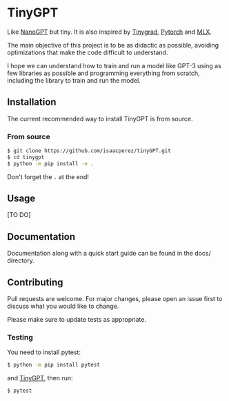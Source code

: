 # TinyGPT
Like [NanoGPT](https://github.com/karpathy/nanoGPT) but tiny. It is also inspired by [Tinygrad](https://github.com/tinygrad/tinygrad), [Pytorch](https://github.com/pytorch/pytorch) and [MLX](https://github.com/ml-explore/mlx).

The main objective of this project is to be as didactic as possible, avoiding optimizations that make the code difficult to understand.

I hope we can understand how to train and run a model like GPT-3 using as few libraries as possible and programming everything from scratch, including the library to train and run the model.

## Installation
The current recommended way to install TinyGPT is from source.

### From source
```bash
$ git clone https://github.com/isaacperez/tinyGPT.git
$ cd tinygpt
$ python -m pip install -e .
```
Don't forget the `.` at the end!

## Usage
[TO DO]


## Documentation
Documentation along with a quick start guide can be found in the docs/ directory.

## Contributing
Pull requests are welcome. For major changes, please open an issue first to discuss what you would like to change.

Please make sure to update tests as appropriate.

### Testing
You need to install pytest:
```bash
$ python -m pip install pytest
```
and [TinyGPT](#installation), then run: 
```bash
$ pytest
```